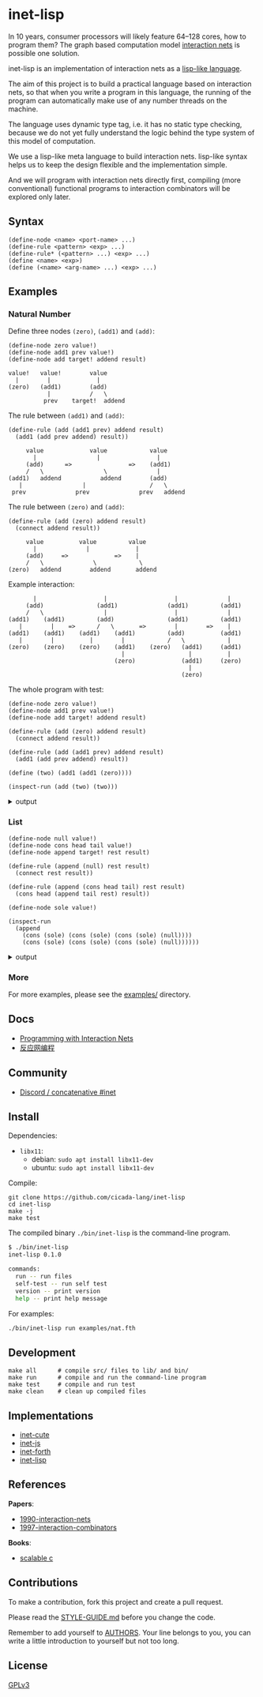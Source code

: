 # inet-lisp

In 10 years, consumer processors will likely feature 64–128 cores, how to program them?
The graph based computation model [interaction nets](https://en.wikipedia.org/wiki/Interaction_nets)
is possible one solution.

inet-lisp is an implementation of interaction nets
as a [lisp-like language](https://en.wikipedia.org/wiki/lisp_(programming_language)).

The aim of this project is to build
a practical language based on interaction nets,
so that when you write a program in this language,
the running of the program can automatically make use of
any number threads on the machine.

The language uses dynamic type tag,
i.e. it has no static type checking,
because we do not yet fully understand the logic behind
the type system of this model of computation.

We use a lisp-like meta language to build interaction nets.
lisp-like syntax helps us to keep the design flexible
and the implementation simple.

And we will program with interaction nets directly first,
compiling (more conventional) functional programs
to interaction combinators will be explored only later.

## Syntax

```
(define-node <name> <port-name> ...)
(define-rule <pattern> <exp> ...)
(define-rule* (<pattern> ...) <exp> ...)
(define <name> <exp>)
(define (<name> <arg-name> ...) <exp> ...)
```

## Examples

### Natural Number

Define three nodes `(zero)`, `(add1)` and `(add)`:

```
(define-node zero value!)
(define-node add1 prev value!)
(define-node add target! addend result)
```

```
value!   value!        value
  |        |             |
(zero)   (add1)        (add)
           |           /   \
          prev    target!  addend
```

The rule between `(add1)` and `(add)`:

```
(define-rule (add (add1 prev) addend result)
  (add1 (add prev addend) result))
```

```
     value             value            value
       |                 |                |
     (add)      =>                =>    (add1)
     /   \                 \              |
(add1)   addend           addend        (add)
   |                 |                  /   \
 prev              prev              prev   addend
```

The rule between `(zero)` and `(add)`:

```
(define-rule (add (zero) addend result)
  (connect addend result))
```

```
     value          value         value
       |              |             |
     (add)     =>             =>    |
     /   \              \            \
(zero)   addend        addend       addend
```

Example interaction:

```
       |                   |                   |              |
     (add)               (add1)              (add1)         (add1)
     /   \                 |                   |              |
(add1)    (add1)         (add)               (add1)         (add1)
   |        |    =>      /   \       =>        |        =>    |
(add1)    (add1)    (add1)    (add1)         (add)          (add1)
   |        |          |        |            /   \            |
(zero)    (zero)    (zero)    (add1)    (zero)   (add1)     (add1)
                                |                  |          |
                              (zero)             (add1)     (zero)
                                                   |
                                                 (zero)
```

The whole program with test:

```
(define-node zero value!)
(define-node add1 prev value!)
(define-node add target! addend result)

(define-rule (add (zero) addend result)
  (connect addend result))

(define-rule (add (add1 prev) addend result)
  (add1 (add prev addend) result))

(define (two) (add1 (add1 (zero))))

(inspect-run (add (two) (two)))
```

<details>
<summary>output</summary>

```
<net>
:root -<>-result-(add₇)
(add₇
 :target! -<>-!value-(add1₃)
 :addend -<>-!value-(add1₆)
 :result -<>-)
(add1₆
 :prev -<>-!value-(add1₅)
 :value! -<>-addend-(add₇))
(add1₅
 :prev -<>-!value-(zero₄)
 :value! -<>-prev-(add1₆))
(zero₄
 :value! -<>-prev-(add1₅))
(add1₃
 :prev -<>-!value-(add1₂)
 :value! -<>-!target-(add₇))
(add1₂
 :prev -<>-!value-(zero₁)
 :value! -<>-prev-(add1₃))
(zero₁
 :value! -<>-prev-(add1₂))
</net>

<net>
:root -<>-!value-(add1₉)
(add1₉
 :prev -<>-!value-(add1₁₁)
 :value! -<>-)
(add1₁₁
 :prev -<>-!value-(add1₆)
 :value! -<>-prev-(add1₉))
(add1₆
 :prev -<>-!value-(add1₅)
 :value! -<>-prev-(add1₁₁))
(add1₅
 :prev -<>-!value-(zero₄)
 :value! -<>-prev-(add1₆))
(zero₄
 :value! -<>-prev-(add1₅))
</net>
```

</details>

### List

```
(define-node null value!)
(define-node cons head tail value!)
(define-node append target! rest result)

(define-rule (append (null) rest result)
  (connect rest result))

(define-rule (append (cons head tail) rest result)
  (cons head (append tail rest) result))

(define-node sole value!)

(inspect-run
  (append
    (cons (sole) (cons (sole) (cons (sole) (null))))
    (cons (sole) (cons (sole) (cons (sole) (null))))))
```

<details>
<summary>output</summary>

```
<net>
:root -<>-result-(append₁₅)
(append₁₅
 :target! -<>-!value-(cons₇)
 :rest -<>-!value-(cons₁₄)
 :result -<>-)
(cons₁₄
 :head -<>-!value-(sole₈)
 :tail -<>-!value-(cons₁₃)
 :value! -<>-rest-(append₁₅))
(cons₁₃
 :head -<>-!value-(sole₉)
 :tail -<>-!value-(cons₁₂)
 :value! -<>-tail-(cons₁₄))
(cons₁₂
 :head -<>-!value-(sole₁₀)
 :tail -<>-!value-(null₁₁)
 :value! -<>-tail-(cons₁₃))
(null₁₁
 :value! -<>-tail-(cons₁₂))
(sole₁₀
 :value! -<>-head-(cons₁₂))
(sole₉
 :value! -<>-head-(cons₁₃))
(sole₈
 :value! -<>-head-(cons₁₄))
(cons₇
 :head -<>-!value-(sole₁)
 :tail -<>-!value-(cons₆)
 :value! -<>-!target-(append₁₅))
(cons₆
 :head -<>-!value-(sole₂)
 :tail -<>-!value-(cons₅)
 :value! -<>-tail-(cons₇))
(cons₅
 :head -<>-!value-(sole₃)
 :tail -<>-!value-(null₄)
 :value! -<>-tail-(cons₆))
(null₄
 :value! -<>-tail-(cons₅))
(sole₃
 :value! -<>-head-(cons₅))
(sole₂
 :value! -<>-head-(cons₆))
(sole₁
 :value! -<>-head-(cons₇))
</net>

<net>
:root -<>-!value-(cons₁₇)
(cons₁₇
 :head -<>-!value-(sole₁)
 :tail -<>-!value-(cons₁₉)
 :value! -<>-)
(cons₁₉
 :head -<>-!value-(sole₂)
 :tail -<>-!value-(cons₂₁)
 :value! -<>-tail-(cons₁₇))
(cons₂₁
 :head -<>-!value-(sole₃)
 :tail -<>-!value-(cons₁₄)
 :value! -<>-tail-(cons₁₉))
(cons₁₄
 :head -<>-!value-(sole₈)
 :tail -<>-!value-(cons₁₃)
 :value! -<>-tail-(cons₂₁))
(cons₁₃
 :head -<>-!value-(sole₉)
 :tail -<>-!value-(cons₁₂)
 :value! -<>-tail-(cons₁₄))
(cons₁₂
 :head -<>-!value-(sole₁₀)
 :tail -<>-!value-(null₁₁)
 :value! -<>-tail-(cons₁₃))
(null₁₁
 :value! -<>-tail-(cons₁₂))
(sole₁₀
 :value! -<>-head-(cons₁₂))
(sole₉
 :value! -<>-head-(cons₁₃))
(sole₈
 :value! -<>-head-(cons₁₄))
(sole₃
 :value! -<>-head-(cons₂₁))
(sole₂
 :value! -<>-head-(cons₁₉))
(sole₁
 :value! -<>-head-(cons₁₇))
</net>
```

</details>

### More

For more examples, please see the [examples/](examples/) directory.

## Docs

- [Programming with Interaction Nets](docs/articles/programming-with-interaction-nets.md)
- [反应网编程](docs/articles/反应网编程.md)

## Community

- [Discord / concatenative #inet](https://discord.gg/EcUfwRkbdx)

## Install

Dependencies:

- `libx11`:
  - debian: `sudo apt install libx11-dev`
  - ubuntu: `sudo apt install libx11-dev`

Compile:

```
git clone https://github.com/cicada-lang/inet-lisp
cd inet-lisp
make -j
make test
```

The compiled binary `./bin/inet-lisp` is the command-line program.

```sh
$ ./bin/inet-lisp
inet-lisp 0.1.0

commands:
  run -- run files
  self-test -- run self test
  version -- print version
  help -- print help message
```

For examples:

```sh
./bin/inet-lisp run examples/nat.fth
```

## Development

```shell
make all      # compile src/ files to lib/ and bin/
make run      # compile and run the command-line program
make test     # compile and run test
make clean    # clean up compiled files
```

## Implementations

- [inet-cute](https://github.com/cicada-lang/inet-cute)
- [inet-js](https://github.com/cicada-lang/inet-js)
- [inet-forth](https://github.com/cicada-lang/inet-forth)
- [inet-lisp](https://github.com/cicada-lang/inet-lisp)

## References

**Papers**:

- [1990-interaction-nets](./docs/references/1990-interaction-nets.pdf)
- [1997-interaction-combinators](./docs/references/1997-interaction-combinators.pdf)

**Books**:

- [scalable c](https://github.com/booksbyus/scalable-c)

## Contributions

To make a contribution, fork this project and create a pull request.

Please read the [STYLE-GUIDE.md](STYLE-GUIDE.md) before you change the code.

Remember to add yourself to [AUTHORS](AUTHORS).
Your line belongs to you, you can write a little
introduction to yourself but not too long.

## License

[GPLv3](LICENSE)
